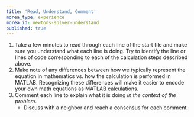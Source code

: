 ```yaml
---
title: 'Read, Understand, Comment'
morea_type: experience
morea_id: newtons-solver-understand
published: true
---
```

1. Take a few minutes to read through each line of the start file and
   make sure you understand what each line is doing. Try to identify
   the line or lines of code corresponding to each of the calculation
   steps described above.
1. Make note of any differences between how we typically represent the
   equation in mathematics vs. how the calculation is performed in
   MATLAB. Recognizing these differences will make it easier to encode
   your own math equations as MATLAB calculations.
2. Comment each line to explain what it is doing *in the context of the problem*.
   - Discuss with a neighbor and reach a consensus for each comment. 
